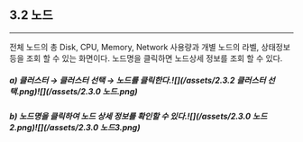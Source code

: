 ## 3.2 노드

---

전체 노드의 총 Disk, CPU, Memory, Network 사용량과 개별 노드의 라벨, 상태정보 등을 조회 할 수 있는 화면이다. 노드명을 클릭하면 노드상세 정보를 조회 할 수 있다.

##### a\)    클러스터 → 클러스터 선택 → 노드를 클릭한다.![](/assets/2.3.2 클러스터 선택.png)![](/assets/2.3.0 노드.png)

##### b\)    노드명을 클릭하여 노드 상세 정보를 확인할 수 있다.![](/assets/2.3.0 노드2.png)![](/assets/2.3.0 노드3.png)



